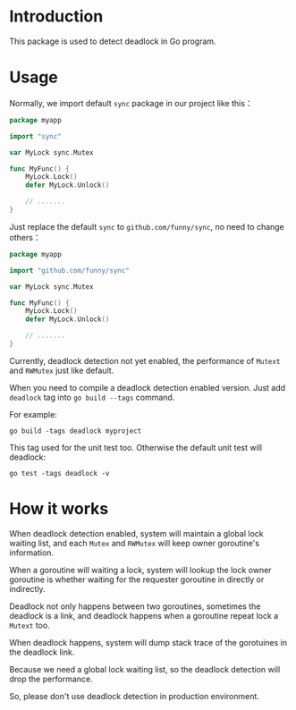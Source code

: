 Introduction
============

This package is used to detect deadlock in Go program.

Usage
=====

Normally, we import default `sync` package in our project like this：

```go
package myapp

import "sync"

var MyLock sync.Mutex

func MyFunc() {
	MyLock.Lock()
	defer MyLock.Unlock()

	// .......
}
```

Just replace the default `sync` to `github.com/funny/sync`, no need to change others：


```go
package myapp

import "github.com/funny/sync"

var MyLock sync.Mutex

func MyFunc() {
	MyLock.Lock()
	defer MyLock.Unlock()

	// .......
}
```

Currently, deadlock detection not yet enabled, the performance of `Mutext` and `RWMutex` just like default.

When you need to compile a deadlock detection enabled version. Just add `deadlock` tag into `go build --tags` command.

For example:

```
go build -tags deadlock myproject
```

This tag used for the unit test too. Otherwise the default unit test will deadlock:

```
go test -tags deadlock -v
```

How it works
============

When deadlock detection enabled, system will maintain a global lock waiting list, and each `Mutex` and `RWMutex` will keep owner goroutine's information.

When a goroutine will waiting a lock, system will lookup the lock owner goroutine is whether waiting for the requester goroutine in directly or indirectly.

Deadlock not only happens between two goroutines, sometimes the deadlock is a link, and deadlock happens when a goroutine repeat lock a `Mutext` too.

When deadlock happens, system will dump stack trace of the gorotuines in the deadlock link.

Because we need a global lock waiting list, so the deadlock detection will drop the performance.

So, please don't use deadlock detection in production environment.